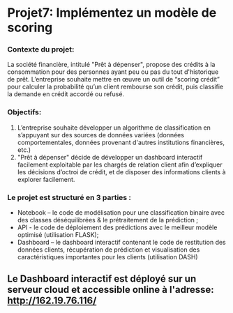 # Projet7: Implémentez un modèle de scoring

### Contexte du projet:
La société financière, intitulé "Prêt à dépenser", propose des crédits à la consommation pour des personnes ayant peu ou pas du tout d'historique de prêt.
L’entreprise souhaite mettre en œuvre un outil de “scoring crédit” pour calculer la probabilité qu’un client rembourse son crédit, puis classifie la demande en crédit accordé ou refusé. 
### Objectifs:
1. L’entreprise souhaite développer un algorithme de classification en s’appuyant sur des sources de données variées (données comportementales, données provenant d'autres institutions financières, etc.)
2. "Prêt à dépenser" décide de développer un dashboard interactif facilement exploitable par les chargés de relation client afin d’expliquer les décisions d’octroi de crédit, et de disposer des informations clients à explorer facilement.

### Le projet est structuré en 3 parties :
-	Notebook – le code de modélisation pour une classification binaire avec des classes déséquilibrées & le prétraitement de la prédiction ;
-	API - le code de déploiement des prédictions avec le meilleur modèle optimisé (utilisation FLASK);
-	Dashboard – le dashboard interactif contenant le code de restitution des données clients, récupération de prédiction et visualisation des caractéristiques importantes pour les clients (utilisation DASH)

## Le Dashboard interactif est déployé sur un serveur cloud et accessible online à l'adresse: http://162.19.76.116/
